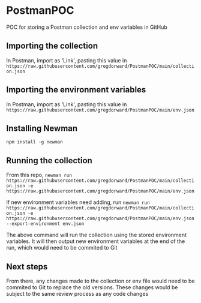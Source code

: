 # PostmanPOC
POC for storing a Postman collection and env variables in GitHub

## Importing the collection

In Postman, import as 'Link', pasting this value in `https://raw.githubusercontent.com/gregdorward/PostmanPOC/main/collection.json`

## Importing the environment variables

In Postman, import as 'Link', pasting this value in `https://raw.githubusercontent.com/gregdorward/PostmanPOC/main/env.json`

## Installing Newman

`npm install -g newman`

## Running the collection

From this repo, `newman run https://raw.githubusercontent.com/gregdorward/PostmanPOC/main/collection.json -e https://raw.githubusercontent.com/gregdorward/PostmanPOC/main/env.json`

If new environment variables need adding, run `newman run https://raw.githubusercontent.com/gregdorward/PostmanPOC/main/collection.json -e https://raw.githubusercontent.com/gregdorward/PostmanPOC/main/env.json --export-environment env.json`

The above command will run the collection using the stored environment variables. It will then output new environment variables at the end of the run, which would need to be commited to Git

## Next steps

From there, any changes made to the collection or env file would need to be commited to Git to replace the old versions. These changes would be subject to the same review process as any code changes
